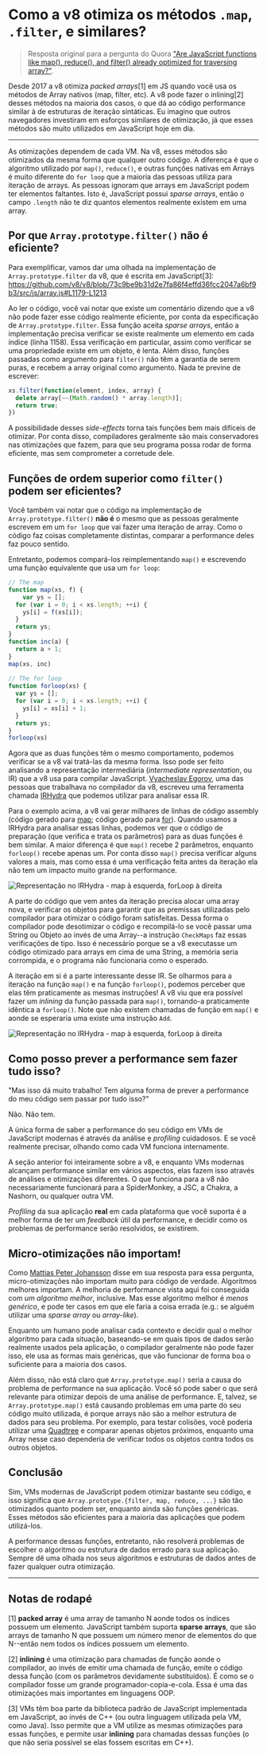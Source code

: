 # Como a v8 otimiza os métodos `.map`, `.filter`, e similares?

> Resposta original para a pergunta do Quora ["Are JavaScript functions like map(), reduce(), and filter() already optimized for traversing array?"](https://www.quora.com/Are-JavaScript-functions-like-map-reduce-and-filter-already-optimized-for-traversing-array/answer/Quildreen-Motta).


Desde 2017 a v8 otimiza *packed arrays*[1] em JS quando você usa os métodos de Array nativos (map, filter, etc). A v8 pode fazer o inlining[2] desses métodos na maioria dos casos, o que dá ao código performance similar à de estruturas de iteração sintáticas. Eu imagino que outros navegadores investiram em esforços similares de otimização, já que esses métodos são muito utilizados em JavaScript hoje em dia.

- - -

As otimizações dependem de cada VM. Na v8, esses métodos são otimizados da mesma forma que qualquer outro código. A diferença é que o algoritmo utilizado por `map()`, `reduce()`, e outras funções nativas em Arrays é muito diferente do `for loop` que a maioria das pessoas utiliza para iteração de arrays. As pessoas ignoram que arrays em JavaScript podem ter elementos faltantes. Isto é, JavaScript possui *sparse arrays*, então o campo `.length` não te diz quantos elementos realmente existem em uma array.

## Por que `Array.prototype.filter()` não é eficiente?

Para exemplificar, vamos dar uma olhada na implementação de `Array.prototype.filter` da v8, que é escrita em JavaScript[3]: https://github.com/v8/v8/blob/73c9be9b31d2e7fa86f4effd36fcc2047a6bf9b3/src/js/array.js#L1179-L1213

Ao ler o código, você vai notar que existe um comentário dizendo que a v8 não pode fazer esse código realmente eficiente, por conta da especificação de `Array.prototype.filter`. Essa função aceita *sparse arrays*, então a implementação precisa verificar se existe realmente um elemento em cada índice (linha 1158). Essa verificação em particular, assim como verificar se uma propriedade existe em um objeto, é lenta. Além disso, funções passadas como argumento para `filter()` não têm a garantia de serem puras, e recebem a array original como argumento. Nada te previne de escrever:

```js
xs.filter(function(element, index, array) {
  delete array[~~(Math.random() * array.length)];
  return true;
})
```

A possibilidade desses *side-effects* torna tais funções bem mais difíceis de otimizar. Por conta disso, compiladores geralmente são mais conservadores nas otimizações que fazem, para que seu programa possa rodar de forma eficiente, mas sem comprometer a corretude dele.

## Funções de ordem superior como `filter()` podem ser eficientes?

Você também vai notar que o código na implementação de `Array.prototype.filter()` **não é** o mesmo que as pessoas geralmente escrevem em um `for loop` que vai fazer uma iteração de array. Como o código faz coisas completamente distintas, comparar a performance deles faz pouco sentido.

Entretanto, podemos compará-los reimplementando `map()` e escrevendo uma função equivalente que usa um `for loop`:

```js
// The map
function map(xs, f) {
    var ys = [];
  for (var i = 0; i < xs.length; ++i) {
    ys[i] = f(xs[i]);
  }
  return ys;
}
function inc(a) {
  return a + 1;
}
map(xs, inc)
 
// The for loop
function forloop(xs) {
  var ys = [];
  for (var i = 0; i < xs.length; ++i) {
    ys[i] = xs[i] + 1;
  }
  return ys;
}
forloop(xs)
```

Agora que as duas funções têm o mesmo comportamento, podemos verificar se a v8 vai tratá-las da mesma forma. Isso pode ser feito analisando a representação intermediária (*intermediate representation*, ou IR) que a v8 usa para compilar JavaScript. [Vyacheslav Egorov](http://mrale.ph/), uma das pessoas que trabalhava no compilador da v8, escreveu uma ferramenta chamada [IRHydra](http://mrale.ph/irhydra/2/) que podemos utilizar para analisar essa IR.

Para o exemplo acima, a v8 vai gerar milhares de linhas de código assembly (código gerado para [map](https://gist.github.com/robotlolita/61574cd59bea3ee9c9b2); código gerado para [for](https://gist.github.com/robotlolita/c3349204fb5bd1ff0533)). Quando usamos a IRHydra para analisar essas linhas, podemos ver que o código de preparação (que verifica e trata os parâmetros) para as duas funções é bem similar. A maior diferença é que `map()` recebe 2 parâmetros, enquanto `forloop()` recebe apenas um. Por conta disso `map()` precisa verificar alguns valores a mais, mas como essa é uma verificação feita antes da iteração ela não tem um impacto muito grande na performance.

![Representação no IRHydra - `map` à esquerda, `forLoop` à direita](../assets/irhydra-map-for.png)

A parte do código que vem antes da iteração precisa alocar uma array nova, e verificar os objetos para garantir que as premissas utilizadas pelo compilador para otimizar o código foram satisfeitas. Dessa forma o compilador pode desotimizar o código e recompilá-lo se você passar uma String ou Objeto ao invés de uma Array--a instrução `CheckMaps` faz essas verificações de tipo. Isso é necessário porque se a v8 executasse um código otimizado para arrays em cima de uma String, a memória seria corrompida, e o programa não funcionaria como o esperado.

A iteração em si é a parte interessante desse IR. Se olharmos para a iteração na função `map()` e na função `forloop()`, podemos perceber que elas têm praticamente as mesmas instruções! A v8 viu que era possível fazer um *inlining* da função passada para `map()`, tornando-a praticamente idêntica a `forloop()`. Note que não existem chamadas de função em `map()` e aonde se esperaria uma existe uma instrução `Add`.

![Representação no IRHydra - `map` à esquerda, `forLoop` à direita](../assets/irhydra-map-for-loops.png)


## Como posso prever a performance sem fazer tudo isso?

"Mas isso dá muito trabalho! Tem alguma forma de prever a performance do meu código sem passar por tudo isso?"

Não. Não tem.

A única forma de saber a performance do seu código em VMs de JavaScript modernas é através da análise e *profiling* cuidadosos. E se você realmente precisar, olhando como cada VM funciona internamente.

A seção anterior foi inteiramente sobre a v8, e enquanto VMs modernas alcançam performance similar em vários aspectos, elas fazem isso através de análises e otimizações diferentes. O que funciona para a v8 não necessariamente funcionará para a SpiderMonkey, a JSC, a Chakra, a Nashorn, ou qualquer outra VM.

*Profiling* da sua aplicação **real** em cada plataforma que você suporta é a melhor forma de ter um *feedback* útil da performance, e decidir como os problemas de performance serão resolvidos, se existirem.


## Micro-otimizações não importam!

Como [Mattias Peter Johansson](https://www.quora.com/profile/Mattias-Petter-Johansson) disse em sua resposta para essa pergunta, micro-otimizações não importam muito para código de verdade. Algoritmos melhores importam. A melhoria de performance vista aqui foi conseguida com *um algoritmo melhor*, inclusive. Mas esse algoritmo melhor é *menos genérico*, e pode ter casos em que ele faria a coisa errada (e.g.: se alguém utilizar uma *sparse array* ou *array-like*).

Enquanto um humano pode analisar cada contexto e decidir qual o melhor algoritmo para cada situação, baseando-se em quais tipos de dados serão realmente usados pela aplicação, o compilador geralmente não pode fazer isso, ele usa as formas mais genéricas, que vão funcionar de forma boa o suficiente para a maioria dos casos.

Além disso, não está claro que `Array.prototype.map()` seria a causa do problema de performance na sua aplicação. Você só pode saber o que será relevante para otimizar depois de uma análise de performance. E, talvez, se `Array.prototype.map()` está causando problemas em uma parte do seu código muito utilizada, é porque arrays não são a melhor estrutura de dados para seu problema. Por exemplo, para testar colisões, você poderia utilizar uma [Quadtree](https://en.wikipedia.org/wiki/Quadtree) e comparar apenas objetos próximos, enquanto uma Array nesse caso dependeria de verificar todos os objetos contra todos os outros objetos.


## Conclusão

Sim, VMs modernas de JavaScript podem otimizar bastante seu código, e isso significa que `Array.prototype.{filter, map, reduce, ...}` são tão otimizados quanto podem ser, enquanto ainda são funções genéricas. Esses métodos são eficientes para a maioria das aplicações que podem utilizá-los.

A performance dessas funções, entretanto, não resolverá problemas de escolher o algoritmo ou estrutura de dados errado para sua aplicação. Sempre dê uma olhada nos seus algoritmos e estruturas de dados antes de fazer qualquer outra otimização.

- - -

## Notas de rodapé

[1] **packed array** é uma array de tamanho N aonde todos os índices possuem um elemento. JavaScript também suporta **sparse arrays**, que são arrays de tamanho N que possuem um número menor de elementos do que N--então nem todos os índices possuem um elemento.

[2] **inlining** é uma otimização para chamadas de função aonde o compilador, ao invés de emitir uma chamada de função, emite o código dessa função (com os parâmetros devidamente substituídos). É como se o compilador fosse um grande programador-copia-e-cola. Essa é uma das otimizações mais importantes em linguagens OOP.

[3] VMs têm boa parte da biblioteca padrão de JavaScript implementada em JavaScript, ao invés de C++ (ou outra linguagem utilizada pela VM, como Java). Isso permite que a VM utilize as mesmas otimizações para essas funções, e permite usar **inlining** para chamadas dessas funções (o que não seria possível se elas fossem escritas em C++).

